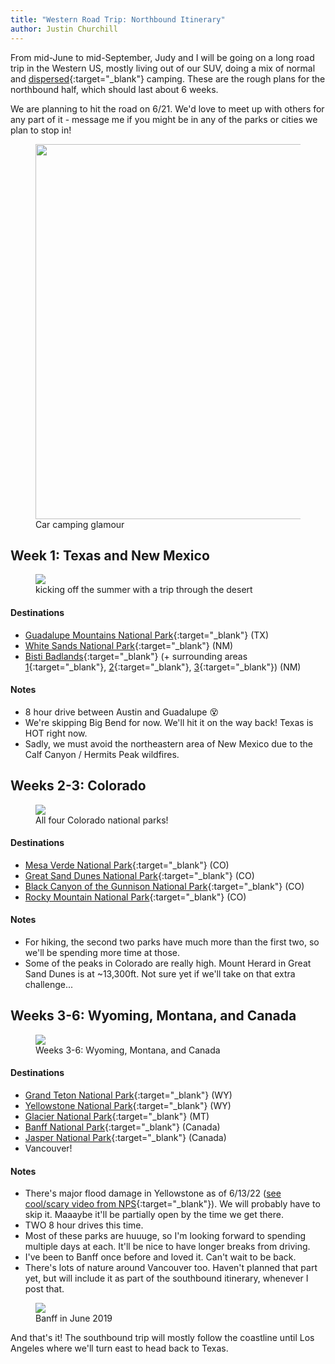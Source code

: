 ```yaml
---
title: "Western Road Trip: Northbound Itinerary"
author: Justin Churchill
---
```

From mid-June to mid-September, Judy and I will be going on a long road trip in the Western US, mostly living out of our SUV, doing a mix of normal and [dispersed](https://www.blm.gov/programs/recreation/camping){:target="_blank"} camping. These are the rough plans for the northbound half, which should last about 6 weeks.
<!--end_excerpt-->

We are planning to hit the road on 6/21. We'd love to meet up with others for any part of it - message me if you might be in any of the parks or cities we plan to stop in!

<figure>
    <img width="600px" src="https://lh3.googleusercontent.com/pw/AM-JKLWq9ZJpyIxx64-OeQKOc11zVdWkfD8bkmcOwwUsF3vI7xFwaWBgb8hViZUQPigifrjrvcMpVbNMp1a5z0tR1qZjdaXwp0Lw9Vic1fMYXHlnh5Ke5D3FnTDqGXWvVSI_fvPGlLV9xNwftB7NmGv7iqQjEg=w1280-h960-no?authuser=0">
    <figcaption>Car camping glamour</figcaption>
</figure>

## Week 1: Texas and New Mexico

<figure>
    <img src="https://lh3.googleusercontent.com/pw/AM-JKLXuCbm-VbQj2R_KoxdzgO2XAbZWIDsXxDLHZTywhKdQ2vhv74aRB8hX4MnSkNaklPYhsumUL41RhGTvMdgYyNvyoekA1KtbXgQYQsWolcfIi-UyKZ58bB5kw2FJMX6EhwhOj4T1cdrfA7V-a-SZh4ezvg=w1472-h1070-no?authuser=0">
    <figcaption>kicking off the summer with a trip through the desert</figcaption>
</figure>

#### Destinations
* [Guadalupe Mountains National Park][Guadalupe Mountains]{:target="_blank"} (TX)
* [White Sands National Park][White Sands]{:target="_blank"} (NM)
* [Bisti Badlands][Bisti Badlands]{:target="_blank"} (+ surrounding areas [1][Chaco Culture]{:target="_blank"}, [2][Angel Peak]{:target="_blank"}, [3][Ah-Shi-Sle-Pah]{:target="_blank"}) (NM)

#### Notes
* 8 hour drive between Austin and Guadalupe 😵
* We're skipping Big Bend for now. We'll hit it on the way back! Texas is HOT right now.
* Sadly, we must avoid the northeastern area of New Mexico due to the Calf Canyon / Hermits Peak wildfires.

## Weeks 2-3: Colorado

<figure>
    <img src="https://lh3.googleusercontent.com/pw/AM-JKLX8q8wxfTgzsMkXd6a9B75jwQWU6YZWOxF-BUa1E4-k_bWyMH9maVZEeV2dtlKz-YQ5Cj89M4EzC3b-nqClN93A2-aJfD_N8A0J3Cy0DqFA1GPQOFRa5PUxSdiHDp0BuWZNxMTNy72Nb035fdeptNl3Ow=w1568-h1106-no?authuser=0">
    <figcaption>All four Colorado national parks!</figcaption>
</figure>

#### Destinations
* [Mesa Verde National Park][Mesa Verde]{:target="_blank"} (CO)
* [Great Sand Dunes National Park][Great Sand Dunes]{:target="_blank"} (CO)
* [Black Canyon of the Gunnison National Park][Black Canyon Gunnison]{:target="_blank"} (CO)
* [Rocky Mountain National Park][Rocky Mountain]{:target="_blank"} (CO)

#### Notes
* For hiking, the second two parks have much more than the first two, so we'll be spending more time at those.
* Some of the peaks in Colorado are really high. Mount Herard in Great Sand Dunes is at ~13,300ft. Not sure yet if we'll take on that extra challenge...

## Weeks 3-6: Wyoming, Montana, and Canada

<figure>
    <img src="https://lh3.googleusercontent.com/pw/AM-JKLX8hecDtA6E3-xRkqyjcw0p2jWvHmBRBstwCln5E0XUs87UDX1rvf0oA7ezVqxvyIVYQPyswIaAScr_P7zZPC5Qh-S-kzWcwIveRcl8zmBYy59yadgoQEt9yCmlk_ZAdnYaWpRN9ISNnNEHLN7OlDmpcw=w1286-h1188-no?authuser=0">
    <figcaption>Weeks 3-6: Wyoming, Montana, and Canada</figcaption>
</figure>

#### Destinations
* [Grand Teton National Park][Grand Teton]{:target="_blank"} (WY)
* [Yellowstone National Park][Yellowstone]{:target="_blank"} (WY)
* [Glacier National Park][Glacier]{:target="_blank"} (MT)
* [Banff National Park][Banff]{:target="_blank"} (Canada)
* [Jasper National Park][Jasper]{:target="_blank"} (Canada)
* Vancouver!

#### Notes
* There's major flood damage in Yellowstone as of 6/13/22 ([see cool/scary video from NPS](https://www.flickr.com/photos/yellowstonenps/52144418361/in/album-72157668680150793/){:target="_blank"}). We will probably have to skip it. Maaaybe it'll be partially open by the time we get there.
* TWO 8 hour drives this time.
* Most of these parks are huuuge, so I'm looking forward to spending multiple days at each. It'll be nice to have longer breaks from driving.
* I've been to Banff once before and loved it. Can't wait to be back.
* There's lots of nature around Vancouver too. Haven't planned that part yet, but will include it as part of the southbound itinerary, whenever I post that.

<figure>
    <img src="https://lh3.googleusercontent.com/pw/AM-JKLUDlP99pSMXHYHbCnp1y5n6lQ1bXzprtUQu8aFPXC7H4EV6YrCTFwv2QgX8ti2ywFFJGL4hwBK0QeB9MBDf6lldyN4ryDG6wluP_VPy4wY7TmtBT4eGzPKpabbsrPcsxLpSmBqkzVZjX8wAfZ1PMiddHA=w1280-h960-no?authuser=0">
    <figcaption>Banff in June 2019</figcaption>
</figure>

And that's it! The southbound trip will mostly follow the coastline until Los Angeles where we'll turn east to head back to Texas.


[Guadalupe Mountains]: https://www.nps.gov/gumo/index.htm "Guadalupe Mountains NP"
[White Sands]: https://www.nps.gov/whsa/index.htm "White Sands NP"
[Bisti Badlands]: https://www.blm.gov/visit/bisti-de-na-zin-wilderness "Bisti Badlands"
[Chaco Culture]: https://www.nps.gov/chcu/index.htm "Chaco Culture"
[Angel Peak]: https://www.blm.gov/visit/angel-peak-scenic-area "Angel Peak"
[Ah-Shi-Sle-Pah]: https://www.blm.gov/visit/ah-shi-sle-pah-wilderness "Ah-Shi-Sle-Pah"
[Mesa Verde]: https://www.nps.gov/meve/index.htm "Mesa Verde NP"
[Great Sand Dunes]: https://www.nps.gov/grsa/index.htm "Great Sand Dunes NP"
[Black Canyon Gunnison]: https://www.nps.gov/blca/index.htm "Black Canyon Gunnison NP"
[Rocky Mountain]: https://www.nps.gov/romo/index.htm "Rocky Mountain NP"
[Grand Teton]: https://www.nps.gov/grte/index.htm "Grand Teton NP"
[Yellowstone]: https://www.nps.gov/yell/index.htm "Yellowstone NP"
[Glacier]: https://www.nps.gov/glac/index.htm "Glacier NP"
[Banff]: https://www.pc.gc.ca/en/pn-np/ab/banff "Banff NP"
[Jasper]: https://www.pc.gc.ca/en/pn-np/ab/jasper "Jasper NP"